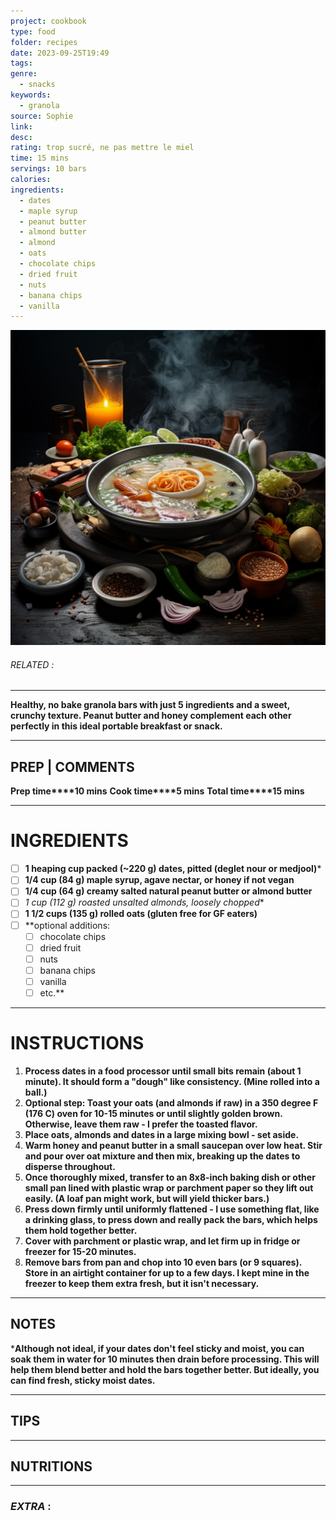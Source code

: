 ```yaml
---
project: cookbook
type: food
folder: recipes
date: 2023-09-25T19:49
tags: 
genre:
  - snacks
keywords:
  - granola
source: Sophie
link: 
desc: 
rating: trop sucré, ne pas mettre le miel
time: 15 mins
servings: 10 bars
calories: 
ingredients:
  - dates
  - maple syrup
  - peanut butter
  - almond butter
  - almond
  - oats
  - chocolate chips
  - dried fruit
  - nuts
  - banana chips
  - vanilla
---
```


![IMAGE](_default.png)

###### *RELATED* : 
---
**Healthy, no bake granola bars with just 5 ingredients and a sweet, crunchy texture. Peanut butter and honey complement each other perfectly in this ideal portable breakfast or snack.**

---
## PREP | COMMENTS

**Prep time****10 mins**
**Cook time****5 mins**
**Total time****15 mins**

---
# INGREDIENTS

- [ ] **1 heaping cup packed (~220 g) dates, pitted (deglet nour or medjool)***
- [ ] **1/4 cup (84 g) maple syrup, agave nectar, or honey if not vegan**
- [ ] **1/4 cup (64 g) creamy salted natural peanut butter or almond butter**
- [ ] **1 cup (112 g) roasted unsalted almonds*, loosely chopped**
- [ ] **1 1/2 cups (135 g) rolled oats (gluten free for GF eaters)**
- [ ] **optional additions: 
	- [ ] chocolate chips
	- [ ] dried fruit
	- [ ] nuts
	- [ ] banana chips
	- [ ] vanilla
	- [ ] etc.**

---
# INSTRUCTIONS

1. **Process dates in a food processor until small bits remain (about 1 minute). It should form a "dough" like consistency. (Mine rolled into a ball.)**
2. **Optional step: Toast your oats (and almonds if raw) in a 350 degree F (176 C) oven for 10-15 minutes or until slightly golden brown. Otherwise, leave them raw - I prefer the toasted flavor.**
3. **Place oats, almonds and dates in a large mixing bowl - set aside.**
4. **Warm honey and peanut butter in a small saucepan over low heat. Stir and pour over oat mixture and then mix, breaking up the dates to disperse throughout.**
5. **Once thoroughly mixed, transfer to an 8x8-inch baking dish or other small pan lined with plastic wrap or parchment paper so they lift out easily. (A loaf pan might work, but will yield thicker bars.)**
6. **Press down firmly until uniformly flattened - I use something flat, like a drinking glass, to press down and really pack the bars, which helps them hold together better.**
7. **Cover with parchment or plastic wrap, and let firm up in fridge or freezer for 15-20 minutes.**
8. **Remove bars from pan and chop into 10 even bars (or 9 squares). Store in an airtight container for up to a few days. I kept mine in the freezer to keep them extra fresh, but it isn't necessary.**

---
## NOTES

***Although not ideal, if your dates don't feel sticky and moist, you can soak them in water for 10 minutes then drain before processing. This will help them blend better and hold the bars together better. But ideally, you can find fresh, sticky moist dates.**

---
## TIPS



---
## NUTRITIONS



---
### *EXTRA* :



